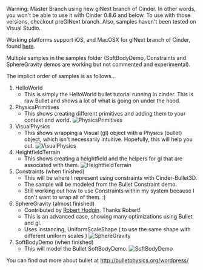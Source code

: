 Warning: Master Branch using new glNext branch of Cinder. In other words, you won't be able to use it with Cinder 0.8.6 and below. To use with those versions, checkout preGlNext branch. Also, samples haven't been tested on Visual Studio. 

Working platforms support iOS, and MacOSX for glNext branch of Cinder, found [here](https://github.com/cinder/Cinder/tree/glNext). 

Multiple samples in the samples folder (SoftBodyDemo, Constraints and SphereGravity demos are working but not commented and experimental). 

The implicit order of samples is as follows...

1. HelloWorld
	- This is simply the HelloWorld bullet tutorial running in cinder. This is raw Bullet and shows a lot of what is going on under the hood.
2. PhysicsPrimitives
	- This shows creating different primitives and adding them to your context and world.
![PhysicsPrimitives](https://lh6.googleusercontent.com/xnZ5PQrTibgAM0LVY2iq4YKL467NAwk1Sy22KEgXyAqoZWCd29FBt-dTBObRB3rBYebWUhYIOp0=w1570-h885)
3. VisualPhysics
	- This shows wrapping a Visual (gl) object with a Physics (bullet) object, which isn't necessarily intuitive. Hopefully, this will help you out.
![VisualPhysics](https://lh4.googleusercontent.com/G_wgBt6BgKpaDHk3-t6jXd60sVJOBPPlPuqFzzKpELSN33JZOX3mvcs_ddzUzs7QD1H3FTlgDfg=w1570-h885)
4. HeightfieldTerrain
	- This shows creating a heightfield and the helpers for gl that are associated with them.
![HeightfieldTerrain](https://lh4.googleusercontent.com/EQddfgY3poqMprRIupM3QvZSK92r2hx4rdnS8BI4hhjv_R46OH9KYc_qwOmqBFETYlSLcY9k8HI=w1570-h885)
5. Constraints (when finished)
	- This will be where I represent using constraints with Cinder-Bullet3D. 
	- The sample will be modeled from the Bullet Constraint demo. 
	- Still working out how to use Constraints within my system because I don't want to wrap all of them. :)
6. SphereGravity (almost finished)
	- Contributed by [Robert Hodgin](http://roberthodgin.com/). Thanks Robert!
	- This is an advanced case, showing many optimizations using Bullet and gl. 
	- Uses instancing, UniformScaleShape ( to use the same shape with different uniform scales )
![SphereGravity](https://lh6.googleusercontent.com/rZOklk0V8gf9KN3WNWyDUQHits3wQF6MkeLyGJR2Tj0v5FVG9aVk4aAEeLRh31ee_w_aD23msP0=w1570-h885)
7. SoftBodyDemo (when finished)
	- This will model the Bullet SoftBodyDemo.
![SoftBodyDemo](https://lh3.googleusercontent.com/pOpAVjBHQ586OANkii4LoyUwNk3uC2sa7Xrvr4PPbbOtELsodqCzEHken99o0cj7ose5LjU0VFY=w1570-h885)

You can find out more about bullet at http://bulletphysics.org/wordpress/
